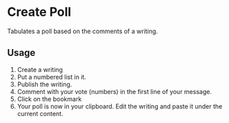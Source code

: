 # Create Poll

Tabulates a poll based on the comments of a writing.

## Usage

1. Create a writing
2. Put a numbered list in it.
3. Publish the writing.
4. Comment with your vote (numbers) in the first line of your message.
5. Click on the bookmark
6. Your poll is now in your clipboard. Edit the writing and paste it under the current content.
